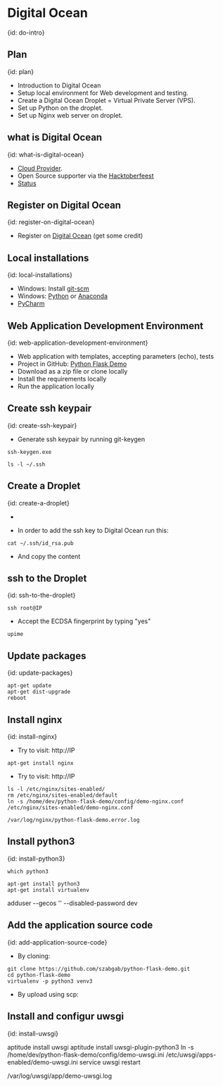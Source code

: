 # Digital Ocean
{id: do-intro}


## Plan
{id: plan}

* Introduction to Digital Ocean
* Setup local environment for Web development and testing.
* Create a Digital Ocean Droplet = Virtual Private Server (VPS).
* Set up Python on the droplet.
* Set up Nginx web server on droplet. 


## what is Digital Ocean
{id: what-is-digital-ocean}

* [Cloud Provider](https://www.digitalocean.com/?refcode=0d4cc75b3a74).
* Open Source supporter via the [Hacktoberfeest](https://hacktoberfest.digitalocean.com/)
* [Status](https://status.digitalocean.com/)


## Register on Digital Ocean
{id: register-on-digital-ocean}

* Register on [Digital Ocean](https://www.digitalocean.com/?refcode=0d4cc75b3a74) (get some credit)


## Local installations
{id: local-installations}

* Windows: Install [git-scm](https://git-scm.com/)
* Windows: [Python](https://www.python.org/) or [Anaconda](https://www.anaconda.com/distribution/)
* [PyCharm](https://www.jetbrains.com/pycharm/)


## Web Application Development Environment
{id: web-application-development-environment}

* Web application with templates, accepting parameters (echo), tests
* Project in GitHub: [Python Flask Demo](https://github.com/szabgab/python-flask-demo)
* Download as a zip file or clone locally
* Install the requirements locally
* Run the application locally

## Create ssh keypair
{id: create-ssh-keypair}

* Generate ssh keypair by running git-keygen

```
ssh-keygen.exe
```

```
ls -l ~/.ssh
```


## Create a Droplet
{id: create-a-droplet}

* 

* In order to add the ssh key to Digital Ocean run this:

```
cat ~/.ssh/id_rsa.pub
```
* And copy the content



## ssh to the Droplet
{id: ssh-to-the-droplet}

```
ssh root@IP
```

* Accept the ECDSA fingerprint by typing "yes"


```
upime
```


## Update packages
{id: update-packages}

```
apt-get update
apt-get dist-upgrade
reboot
```


## Install nginx
{id: install-nginx}


* Try to visit: http://IP

```
apt-get install nginx
```

* Try to visit: http://IP

```
ls -l /etc/nginx/sites-enabled/
rm /etc/nginx/sites-enabled/default
ln -s /home/dev/python-flask-demo/config/demo-nginx.conf /etc/nginx/sites-enabled/demo-nginx.conf

/var/log/nginx/python-flask-demo.error.log
```

## Install python3
{id: install-python3}


```
which python3
```

```
apt-get install python3
apt-get install virtualenv
```

adduser --gecos '' --disabled-password  dev


## Add the application source code
{id: add-application-source-code}

* By cloning:

```
git clone https://github.com/szabgab/python-flask-demo.git
cd python-flask-demo
virtualenv -p python3 venv3
```

* By upload using scp:

## Install and configur uwsgi
{id: install-uwsgi}


aptitude install uwsgi
aptitude install uwsgi-plugin-python3
ln -s /home/dev/python-flask-demo/config/demo-uwsgi.ini /etc/uwsgi/apps-enabled/demo-uwsgi.ini
service uwsgi restart

/var/log/uwsgi/app/demo-uwsgi.log

